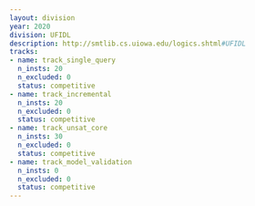 ```yaml
---
layout: division
year: 2020
division: UFIDL
description: http://smtlib.cs.uiowa.edu/logics.shtml#UFIDL
tracks:
- name: track_single_query
  n_insts: 20
  n_excluded: 0
  status: competitive
- name: track_incremental
  n_insts: 20
  n_excluded: 0
  status: competitive
- name: track_unsat_core
  n_insts: 30
  n_excluded: 0
  status: competitive
- name: track_model_validation
  n_insts: 0
  n_excluded: 0
  status: competitive
---
```



